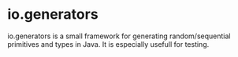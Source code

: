 io.generators
==========

io.generators is a small framework for generating random/sequential primitives and types in Java. 
It is especially usefull for testing.
